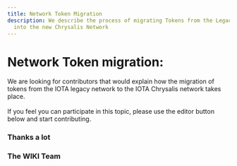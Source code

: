 ```yaml
---
title: Network Token Migration
description: We describe the process of migrating Tokens from the Legacy Network
  into the new Chrysalis Network
---
```


# Network Token migration:

We are looking for contributors that would explain how the migration of tokens from the IOTA legacy network to the IOTA Chrysalis network takes place.\
\
If you feel you can participate in this topic, please use the editor button below and start contributing.

### Thanks a lot

### The WIKI Team
